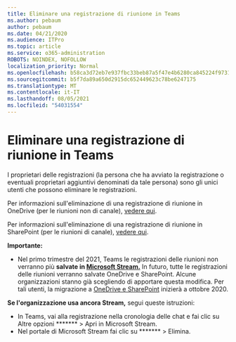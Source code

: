 ```yaml
---
title: Eliminare una registrazione di riunione in Teams
ms.author: pebaum
author: pebaum
ms.date: 04/21/2020
ms.audience: ITPro
ms.topic: article
ms.service: o365-administration
ROBOTS: NOINDEX, NOFOLLOW
localization_priority: Normal
ms.openlocfilehash: b58ca3d72eb7e937fbc33beb87a5f47e4b6280ca845224f973189e689c33c03c
ms.sourcegitcommit: b5f7da89a650d2915dc652449623c78be6247175
ms.translationtype: MT
ms.contentlocale: it-IT
ms.lasthandoff: 08/05/2021
ms.locfileid: "54031554"
---
```

# <a name="delete-a-meeting-recording-in-teams"></a>Eliminare una registrazione di riunione in Teams

I proprietari delle registrazioni (la persona che ha avviato la registrazione o eventuali proprietari aggiuntivi denominati da tale persona) sono gli unici utenti che possono eliminare le registrazioni.  

Per informazioni sull'eliminazione di una registrazione di riunione in OneDrive (per le riunioni non di canale), [vedere qui](https://support.microsoft.com/office/21fe345a-e488-4fa7-932b-f053c1bebe8a).  

Per informazioni sull'eliminazione di una registrazione di riunione in SharePoint (per le riunioni di canale), [vedere qui](https://support.microsoft.com/office/71f3c90a-0d24-4d80-8b66-f88234b79a52).  

**Importante:**

- Nel primo trimestre del 2021, Teams le registrazioni delle riunioni non verranno più **salvate in [Microsoft Stream.](https://stream.microsoft.com/)** In futuro, tutte le registrazioni delle riunioni verranno salvate OneDrive e SharePoint. Alcune organizzazioni stanno già scegliendo di apportare questa modifica. Per tali utenti, la migrazione a [OneDrive e SharePoint](https://docs.microsoft.com/MicrosoftTeams/tmr-meeting-recording-change) inizierà a ottobre 2020.

**Se l'organizzazione usa ancora Stream,** segui queste istruzioni:

- In Teams, vai alla registrazione nella cronologia delle chat e fai clic su Altre opzioni ******* > Apri in Microsoft Stream.
- Nel portale di Microsoft Stream fai clic su ******* > Elimina.
